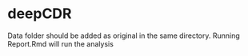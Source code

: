 # deepCDR
Data folder should be added as original in the same directory. Running Report.Rmd will run the analysis
